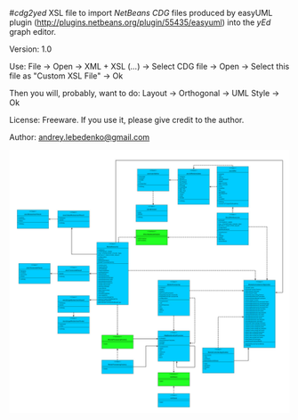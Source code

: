 #<em>cdg2yed</em>
XSL file to import <em>NetBeans</em> <em>CDG</em> files produced by easyUML plugin (http://plugins.netbeans.org/plugin/55435/easyuml) into the <em>yEd</em> graph editor.

Version: 1.0

Use: File -> Open -> XML + XSL (*...*) -> Select CDG file -> Open -> Select this file as "Custom XSL File" -> Ok

Then you will, probably, want to do: Layout -> Orthogonal -> UML Style -> Ok

License: Freeware. If you use it, please give credit to the author.

Author: andrey.lebedenko@gmail.com 

![Example](https://github.com/AndreyLebedenko/cdg2yed/raw/master/cdg2yed.jpg)

